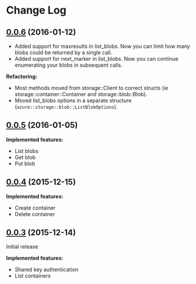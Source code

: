 # Change Log

## [0.0.6](https://github.com/MindFlavor/AzureSDKForRust/releases/tag/0.0.6) (2016-01-12)

* Added support for maxresults in list_blobs. Now you can limit how many blobs could be returned by a single call.
* Added support for next_marker in list_blobs. Now you can continue enumerating your blobs in subsequent calls.

**Refactoring:**
* Most methods moved from storage::Client to correct structs (ie storage::container::Container and storage::blob::Blob).
* Moved list_blobs options in a separate structure (```azure::storage::blob::ListBlobOptions```).

## [0.0.5](https://github.com/MindFlavor/AzureSDKForRust/releases/tag/0.0.5) (2016-01-05)

**Implemented features:**
* List blobs
* Get blob
* Put blob

## [0.0.4](https://github.com/MindFlavor/AzureSDKForRust/releases/tag/0.0.4) (2015-12-15)

**Implemented features:**
* Create container
* Delete container

## [0.0.3](https://github.com/MindFlavor/AzureSDKForRust/releases/tag/0.0.3) (2015-12-14)

Initial release

**Implemented features:**
* Shared key authentication
* List containers
